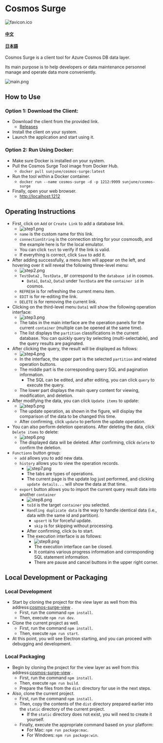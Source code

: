 # Cosmos Surge

![favicon.ico](favicon.ico)

#### [中文](./README.cn.md)

#### [日本語](./README.jp.md)

Cosmos Surge is a client tool for Azure Cosmos DB data layer.

Its main purpose is to help developers or data maintenance personnel manage and operate data more conveniently.

![main.png](readme%2Fimage%2Fmain.png)

## How to Use

### Option 1: Download the Client:

- Download the client from the provided link.
  - [Releases](https://github.com/Sun-June/cosmos-surge/releases)
- Install the client on your system.
- Launch the application and start using it.

### Option 2: Run Using Docker:

- Make sure Docker is installed on your system.
- Pull the Cosmos Surge Tool image from Docker Hub.
  - `docker pull sunjune/cosmos-surge:latest`
- Run the tool within a Docker container.
  - `docker run --name cosmos-surge -d -p 1212:9999 sunjune/cosmos-surge`
- Finally, open your web browser.
  - [http://localhost:1212](http://localhost:1212/)

## Operating Instructions

- First, click on `Add` or ` Create Link ` to add a database link.
  - ![step1.png](readme%2Fimage%2Fstep1.png)
  - `name` is the custom name for this link.
  - `connectionString` is the connection string for your cosmosdb, and the example here is for the local emulator.
  - You can click `test` to verify if the link is valid.
  - If everything is correct, click `Save` to add it.
- After adding successfully, a menu item will appear on the left, and hovering over it will reveal the following three-level menu:
  - ![step2.png](readme%2Fimage%2Fstep2.png)
  - ` TestData2 ` , ` TestData ` , ` BF ` correspond to the ` database id ` in cosmos.
    - `Data1`, `Data2`, `Data3` under `TestData` are the `container id` in cosmos.
  - `REFRESH` is for refreshing the current menu item.
  - `EDIT` is for re-editing the link.
  - `DELETE` is for removing the current link.
- Clicking on the third-level menu ` Data1 ` will show the following operation interface:
  - ![step3.png](readme%2Fimage%2Fstep3.png)
  - The tabs in the main interface are the operation panels for the current `container` (multiple can be opened at the same time).
  - The list displays the `partition` classifications in the current database. You can quickly query by selecting (multi-selectable), and the query results are paginated.
- After clicking the query, the result will be displayed as follows:
  - ![step4.png](readme%2Fimage%2Fstep4.png)
  - In the interface, the upper part is the selected `partition` and related operation buttons.
  - The middle part is the corresponding query SQL and pagination information.
    - The SQL can be edited, and after editing, you can click `query` to execute the query.
  - The lower part displays the main query content for viewing, modification, and deletion.
- After modifying the data, you can click ` Update items ` to update:
  - ![step5.png](readme%2Fimage%2Fstep5.png)
  - The update operation, as shown in the figure, will display the comparison of the data to be changed this time.
  - After confirming, click `update` to perform the update operation.
- You can also perform deletion operations. After deleting the data, click ` Delete items ` to delete:
  - ![step6.png](readme%2Fimage%2Fstep6.png)
  - The displayed data will be deleted. After confirming, click `delete` to confirm the deletion.
- ` Functions ` button group:
  - `add` allows you to add new data.
  - ` history ` allows you to view the operation records.
    - ![step7.png](readme%2Fimage%2Fstep7.png)
    - The tabs are types of operations.
    - The current page is the update log just performed, and clicking `update details...` will show the data at that time.
  - ` export ` button allows you to import the current query result data into another ` container `
    - ![step8.png](readme%2Fimage%2Fstep8.png)
    - `toId` is the target `container` you selected.
    - ` Handling duplicate data ` is the way to handle identical data (i.e., data with the same id and partition).
      - `upsert` is for forceful update.
      - `skip` is for skipping without processing.
    - After confirming, click `Do` to start.
    - The execution interface is as follows:
      - ![step9.png](readme%2Fimage%2Fstep9.png)
      - The execution interface can be closed.
      - It contains various progress information and corresponding SQL statement information.
      - There are pause and cancel buttons in the upper right corner.

## Local Development or Packaging

### Local Development

- Start by cloning the project for the view layer as well from this address:[cosmos-surge-view](https://github.com/Sun-June/cosmos-surge-view) .
  - First, run the command `npm install`.
  - Then, execute `npm run dev`.
- Clone the current project as well.
  - First, run the command `npm install`.
  - Then, execute `npm run start`.
- At this point, you will see Electron starting, and you can proceed with debugging and development.

### Local Packaging

- Begin by cloning the project for the view layer as well from this address:[cosmos-surge-view](https://github.com/Sun-June/cosmos-surge-view) .
  - First, run the command `npm install`.
  - Then, execute `npm run build`.
  - Prepare the files from the `dist` directory for use in the next steps.
- Also, clone the current project.
  - First, run the command `npm install`.
  - Then, copy the contents of the ` dist ` directory prepared earlier into the ` static ` directory of the current project.
    - If the `static` directory does not exist, you will need to create it yourself.
  - Finally, execute the appropriate command based on your platform:
    - For Mac: `npm run package:mac`.
    - For Windows: `npm run package:win`.